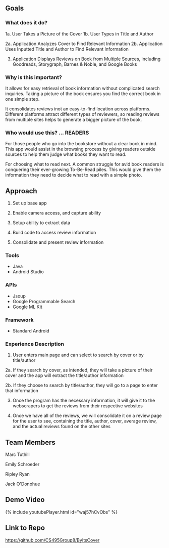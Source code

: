 ## Goals

### What does it do?

1a. User Takes a Picture of the Cover
1b. User Types in Title and Author

2a. Application Analyzes Cover to Find Relevant Information
2b. Application Uses Inputted Title and Author to Find Relevant Information

3. Application Displays Reviews on Book from Multiple Sources, including Goodreads, Storygraph, Barnes & Noble, and Google Books

### Why is this important?

It allows for easy retrieval of book information without complicated search inquiries. Taking a picture of the book ensures you find the correct book in one simple step.

It consolidates reviews inot an easy-to-find location across platforms. Different platforms attract different types of reviewers, so reading reviews from multiple sites helps to generate a bigger picture of the book.

### Who would use this? ... READERS

For those people who go into the bookstore without a clear book in mind. This app would assist in the browsing process by giving readers outside sources to help them judge what books they want to read.

For choosing what to read next. A common struggle for avid book readers is conquering their ever-growing To-Be-Read piles. This would give them the information they need to decide what to read with a simple photo.

## Approach
1. Set up base app

2. Enable camera access, and capture ability

3. Setup ability to extract data 

4. Build code to access review information

5. Consolidate and present review information

### Tools
* Java
* Android Studio

### APIs
* Jsoup
* Google Programmable Search
* Google ML Kit

### Framework
* Standard Android

### Experience Description

1. User enters main page and can select to search by cover or by title/author

2a. If they search by cover, as intended, they will take a picture of their cover and the app will extract the title/author information

2b. If they choose to search by title/author, they will go to a page to enter that information

3. Once the program has the necessary information, it will give it to the webscrapers to get the reviews from their respective websites

4. Once we have all of the reviews, we will consolidate it on a review page for the user to see, containing the title, author, cover, average review, and the actual reviews found on the other sites

## Team Members

Marc Tuthill

Emily Schroeder

Ripley Ryan

Jack O'Donohue

## Demo Video

{% include youtubePlayer.html id="waj57hCvObs" %}

## Link to Repo

https://github.com/CS495Group8/ByItsCover

